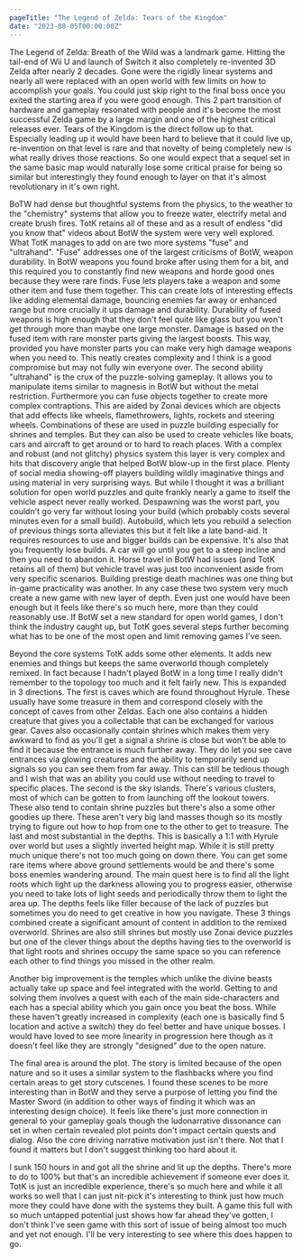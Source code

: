 ```yaml
---
pageTitle: "The Legend of Zelda: Tears of the Kingdom"
date: "2023-08-05T00:00:00Z"
---
```


The Legend of Zelda: Breath of the Wild was a landmark game.  Hitting the tail-end of Wii U and launch of Switch it also completely re-invented 3D Zelda after nearly 2 decades.  Gone were the rigidly linear systems and nearly all were replaced with an open world with few limits on how to accomplish your goals.  You could just skip right to the final boss once you exited the starting area if you were good enough.  This 2 part transition of hardware and gameplay resonated with people and it's become the most successful Zelda game by a large margin and one of the highest critical releases ever.  Tears of the Kingdom is the direct follow up to that.  Especially leading up it would have been hard to believe that it could live up, re-invention on that level is rare and that novelty of being completely new is what really drives those reactions.  So one would expect that a sequel set in the same basic map would naturally lose some critical praise for being so similar but interestingly they found enough to layer on that it's almost revolutionary in it's own right.

BoTW had dense but thoughtful systems from the physics, to the weather to the "chemistry" systems that allow you to freeze water, electrify metal and create brush fires.  TotK retains all of these and as a result of endless "did you know that" videos about BotW the system were very well explored.  What TotK manages to add on are two more systems "fuse" and "ultrahand".  "Fuse" addresses one of the largest criticisms of BotW, weapon durability.  In BotW weapons you found broke after using them for a bit, and this required you to constantly find new weapons and horde good ones because they were rare finds.  Fuse lets players take a weapon and some other item and fuse them together.  This can create lots of interesting effects like adding elemental damage, bouncing enemies far away or enhanced range but more crucially it ups damage and durability.  Durability of fused weapons is high enough that they don't feel quite like glass but you won't get through more than maybe one large monster.  Damage is based on the fused item with rare monster parts giving the largest boosts.  This way, provided you have monster parts you can make very high damage weapons when you need to.  This neatly creates complexity and I think is a good compromise but may not fully win everyone over.  The second ability "ultrahand" is the crux of the puzzle-solving gameplay.  It allows you to manipulate items similar to magnesis in BotW but without the metal restriction.  Furthermore you can fuse objects together to create more complex contraptions.  This are aided by Zonai devices which are objects that add effects like wheels, flamethrowers, lights, rockets and steering wheels.  Combinations of these are used in puzzle building especially for shrines and temples.  But they can also be used to create vehicles like boats, cars and aircraft to get around or to hard to reach places.  With a complex and robust (and not glitchy) physics system this layer is very complex and hits that discovery angle that helped BotW blow-up in the first place.  Plenty of social media showing-off players building wildly imaginative things and using material in very surprising ways.  But while I thought it was a brilliant solution for open world puzzles and quite frankly nearly a game to itself the vehicle aspect never really worked.  Despawning was the worst part, you couldn't go very far without losing your build (which probably costs several minutes even for a small build).  Autobuild, which lets you rebuild a selection of previous things sorta alleviates this but it felt like a late band-aid.  It requires resources to use and bigger builds can be expensive.  It's also that you frequently lose builds.  A car will go until you get to a steep incline and then you need to abandon it.  Horse travel in BotW had issues (and TotK retains all of them) but vehicle travel was just too inconvenient aside from very specific scenarios.  Building prestige death machines was one thing but in-game practicality was another.  In any case these two system very much create a new game with new layer of depth.  Even just one would have been enough but it feels like there's so much here, more than they could reasonably use.  If BotW set a new standard for open world games, I don't think the industry caught up, but TotK goes several steps further becoming what has to be one of the most open and limit removing games I've seen.

Beyond the core systems TotK adds some other elements.  It adds new enemies and things but keeps the same overworld though completely remixed.  In fact because I hadn't played BotW in a long time I really didn't remember to the topology too much and it felt fairly new.  This is expanded in 3 directions.  The first is caves which are found throughout Hyrule.  These usually have some treasure in them and correspond closely with the concept of caves from other Zeldas.  Each one also contains a hidden creature that gives you a collectable that can be exchanged for various gear.  Caves also occasionally contain shrines which makes them very awkward to find as you'll get a signal a shrine is close but won't be able to find it because the entrance is much further away.  They do let you see cave entrances via glowing creatures and the ability to temporarily send up signals so you can see them from far away.  This can still be tedious though and I wish that was an ability you could use without needing to travel to specific places.  The second is the sky islands.  There's various clusters, most of which can be gotten to from launching off the lookout towers.  These also tend to contain shrine puzzles but there's also a some other goodies up there.  These aren't very big land masses though so its mostly trying to figure out how to hop from one to the other to get to treasure.  The last and most substantial in the depths.  This is basically a 1:1 with Hyrule over world but uses a slightly inverted height map.  While it is still pretty much unique there's not too much going on down there.  You can get some rare items where above ground settlements would be and there's some boss enemies wandering around.  The main quest here is to find all the light roots which light up the darkness allowing you to progress easier, otherwise you need to take lots of light seeds and periodically throw them to light the area up.  The depths feels like filler because of the lack of puzzles but sometimes you do need to get creative in how you navigate.  These 3 things combined create a significant amount of content in addition to the remixed overworld.  Shrines are also still shrines but mostly use Zonai device puzzles but one of the clever things about the depths having ties to the overworld is that light roots and shrines occupy the same space so you can reference each other to find things you missed in the other realm.

Another big improvement is the temples which unlike the divine beasts actually take up space and feel integrated with the world.  Getting to and solving them involves a quest with each of the main side-characters and each has a special ability which you gain once you beat the boss.  While these haven't greatly increased in complexity (each one is basically find 5 location and active a switch) they do feel better and have unique bosses.  I would have loved to see more linearity in progression here though as it doesn't feel like they are strongly "designed" due to the open nature.

The final area is around the plot. The story is limited because of the open nature and so it uses a similar system to the flashbacks where you find certain areas to get story cutscenes.  I found these scenes to be more interesting than in BotW and they serve a purpose of letting you find the Master Sword (in addition to other ways of finding it which was an interesting design choice).  It feels like there's just more connection in general to your gameplay goals though the ludonarrative dissonance can set in when certain revealed plot points don't impact certain quests and dialog.  Also the core driving narrative motivation just isn't there.  Not that I found it matters but I don't suggest thinking too hard about it.

I sunk 150 hours in and got all the shrine and lit up the depths.  There's more to do to 100% but that's an incredible achievement if someone ever does it.  TotK is just an incredible experience, there's so much here and while it all works so well that I can just nit-pick it's interesting to think just how much more they could have done with the systems they built.  A game this full with so much untapped potential just shows how far ahead they've gotten, I don't think I've seen game with this sort of issue of being almost too much and yet not enough.  I'll be very interesting to see where this does happen to go.